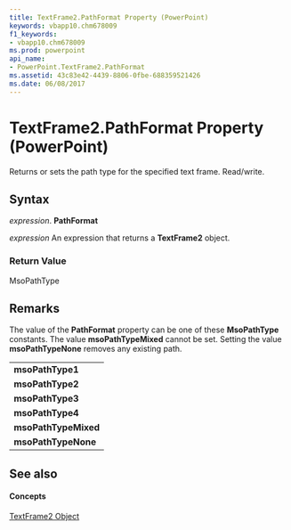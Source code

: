 ```yaml
---
title: TextFrame2.PathFormat Property (PowerPoint)
keywords: vbapp10.chm678009
f1_keywords:
- vbapp10.chm678009
ms.prod: powerpoint
api_name:
- PowerPoint.TextFrame2.PathFormat
ms.assetid: 43c83e42-4439-8806-0fbe-688359521426
ms.date: 06/08/2017
---
```



# TextFrame2.PathFormat Property (PowerPoint)

 Returns or sets the path type for the specified text frame. Read/write.


## Syntax

 _expression_. **PathFormat**

 _expression_ An expression that returns a **TextFrame2** object.


### Return Value

MsoPathType


## Remarks

The value of the  **PathFormat** property can be one of these **MsoPathType** constants. The value **msoPathTypeMixed** cannot be set. Setting the value **msoPathTypeNone** removes any existing path.


||
|:-----|
|**msoPathType1**|
|**msoPathType2**|
|**msoPathType3**|
|**msoPathType4**|
|**msoPathTypeMixed**|
|**msoPathTypeNone**|

## See also


#### Concepts


[TextFrame2 Object](textframe2-object-powerpoint.md)

